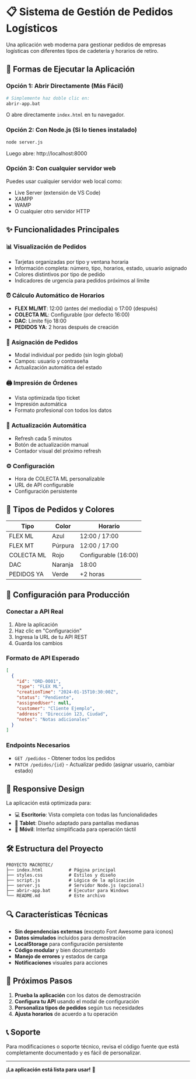 # 📋 Sistema de Gestión de Pedidos Logísticos

Una aplicación web moderna para gestionar pedidos de empresas logísticas con diferentes tipos de cadetería y horarios de retiro.

## 🚀 Formas de Ejecutar la Aplicación

### **Opción 1: Abrir Directamente (Más Fácil)**
```bash
# Simplemente haz doble clic en:
abrir-app.bat
```
O abre directamente `index.html` en tu navegador.

### **Opción 2: Con Node.js (Si lo tienes instalado)**
```bash
node server.js
```
Luego abre: http://localhost:8000

### **Opción 3: Con cualquier servidor web**
Puedes usar cualquier servidor web local como:
- Live Server (extensión de VS Code)
- XAMPP
- WAMP
- O cualquier otro servidor HTTP

## ✨ Funcionalidades Principales

### 📊 **Visualización de Pedidos**
- Tarjetas organizadas por tipo y ventana horaria
- Información completa: número, tipo, horarios, estado, usuario asignado
- Colores distintivos por tipo de pedido
- Indicadores de urgencia para pedidos próximos al límite

### ⏰ **Cálculo Automático de Horarios**
- **FLEX ML/MT**: 12:00 (antes del mediodía) o 17:00 (después)
- **COLECTA ML**: Configurable (por defecto 16:00)
- **DAC**: Límite fijo 18:00
- **PEDIDOS YA**: 2 horas después de creación

### 👤 **Asignación de Pedidos**
- Modal individual por pedido (sin login global)
- Campos: usuario y contraseña
- Actualización automática del estado

### 🖨️ **Impresión de Órdenes**
- Vista optimizada tipo ticket
- Impresión automática
- Formato profesional con todos los datos

### 🔄 **Actualización Automática**
- Refresh cada 5 minutos
- Botón de actualización manual
- Contador visual del próximo refresh

### ⚙️ **Configuración**
- Hora de COLECTA ML personalizable
- URL de API configurable
- Configuración persistente

## 🎨 Tipos de Pedidos y Colores

| Tipo | Color | Horario |
|------|-------|---------|
| FLEX ML | Azul | 12:00 / 17:00 |
| FLEX MT | Púrpura | 12:00 / 17:00 |
| COLECTA ML | Rojo | Configurable (16:00) |
| DAC | Naranja | 18:00 |
| PEDIDOS YA | Verde | +2 horas |

## 🔧 Configuración para Producción

### **Conectar a API Real**
1. Abre la aplicación
2. Haz clic en "Configuración"
3. Ingresa la URL de tu API REST
4. Guarda los cambios

### **Formato de API Esperado**
```json
[
  {
    "id": "ORD-0001",
    "type": "FLEX ML",
    "creationTime": "2024-01-15T10:30:00Z",
    "status": "Pendiente",
    "assignedUser": null,
    "customer": "Cliente Ejemplo",
    "address": "Dirección 123, Ciudad",
    "notes": "Notas adicionales"
  }
]
```

### **Endpoints Necesarios**
- `GET /pedidos` - Obtener todos los pedidos
- `PATCH /pedidos/{id}` - Actualizar pedido (asignar usuario, cambiar estado)

## 📱 Responsive Design

La aplicación está optimizada para:
- 💻 **Escritorio**: Vista completa con todas las funcionalidades
- 📱 **Tablet**: Diseño adaptado para pantallas medianas
- 📱 **Móvil**: Interfaz simplificada para operación táctil

## 🛠️ Estructura del Proyecto

```
PROYECTO MACROTEC/
├── index.html          # Página principal
├── styles.css          # Estilos y diseño
├── script.js           # Lógica de la aplicación
├── server.js           # Servidor Node.js (opcional)
├── abrir-app.bat       # Ejecutor para Windows
└── README.md           # Este archivo
```

## 🔍 Características Técnicas

- **Sin dependencias externas** (excepto Font Awesome para iconos)
- **Datos simulados** incluidos para demostración
- **LocalStorage** para configuración persistente
- **Código modular** y bien documentado
- **Manejo de errores** y estados de carga
- **Notificaciones** visuales para acciones

## 🚀 Próximos Pasos

1. **Prueba la aplicación** con los datos de demostración
2. **Configura tu API** usando el modal de configuración
3. **Personaliza tipos de pedidos** según tus necesidades
4. **Ajusta horarios** de acuerdo a tu operación

## 📞 Soporte

Para modificaciones o soporte técnico, revisa el código fuente que está completamente documentado y es fácil de personalizar.

---

**¡La aplicación está lista para usar!** 🎉
